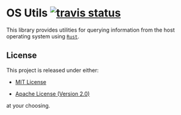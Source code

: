 # OS Utils [![travis status](https://travis-ci.com/oceanpkg/os-utils.svg?branch=master)](https://travis-ci.com/oceanpkg/os-utils)

This library provides utilities for querying information from the host operating
system using [`Rust`](https://www.rust-lang.org).

## License

This project is released under either:

- [MIT License](https://github.com/oceanpkg/os-utils/blob/master/LICENSE-MIT)

- [Apache License (Version 2.0)](https://github.com/oceanpkg/os-utils/blob/master/LICENSE-APACHE)

at your choosing.
